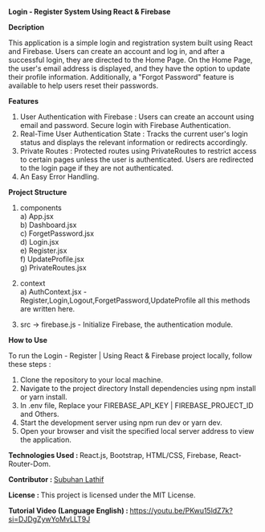 <b>Login - Register System Using React & Firebase</b>

<b>Decription</b>

This application is a simple login and registration system built using React and Firebase. Users can create an account and log in, and after a successful login, they are directed to the Home Page. On the Home Page, the user's email address is displayed, and they have the option to update their profile information. Additionally, a "Forgot Password" feature is available to help users reset their passwords.

<b>Features</b>

1) User Authentication with Firebase :  Users can create an account using email and password. Secure login with Firebase Authentication.
2) Real-Time User Authentication State : Tracks the current user's login status and displays the relevant information or redirects accordingly.
3) Private Routes : Protected routes using PrivateRoutes to restrict access to certain pages unless the user is authenticated. Users are redirected to the login page if they are not authenticated.
4) An Easy Error Handling.

<b>Project Structure</b>
 
1) components <br/>
   a) App.jsx <br/>
   b) Dashboard.jsx <br/>
   c) ForgetPassword.jsx <br/>
   d) Login.jsx <br/>
   e) Register.jsx <br/>
   f) UpdateProfile.jsx <br/>
   g) PrivateRoutes.jsx <br/>

2) context <br/>
   a) AuthContext.jsx - Register,Login,Logout,ForgetPassword,UpdateProfile all this methods are written here.

3) src -> firebase.js - Initialize Firebase, the authentication module.

<b>How to Use</b>

To run the Login - Register | Using React & Firebase project locally, follow these steps :

1) Clone the repository to your local machine.
2) Navigate to the project directory Install dependencies using npm install or yarn install.
3) In .env file, Replace your FIREBASE_API_KEY | FIREBASE_PROJECT_ID and Others.
4) Start the development server using npm run dev or yarn dev.
5) Open your browser and visit the specified local server address to view the application.

<b>Technologies Used : </b> React.js, Bootstrap, HTML/CSS, Firebase, React-Router-Dom.

<b>Contributor : </b> <a href="https://subuhanbca.netlify.app/" target="_blank">Subuhan Lathif </a>

<b>License : </b> This project is licensed under the MIT License.

<b>Tutorial Video (Language English) : </b> <a href="https://youtu.be/PKwu15ldZ7k?si=DJDgZywYoMvLLT9J" target="_blank">https://youtu.be/PKwu15ldZ7k?si=DJDgZywYoMvLLT9J</a>

